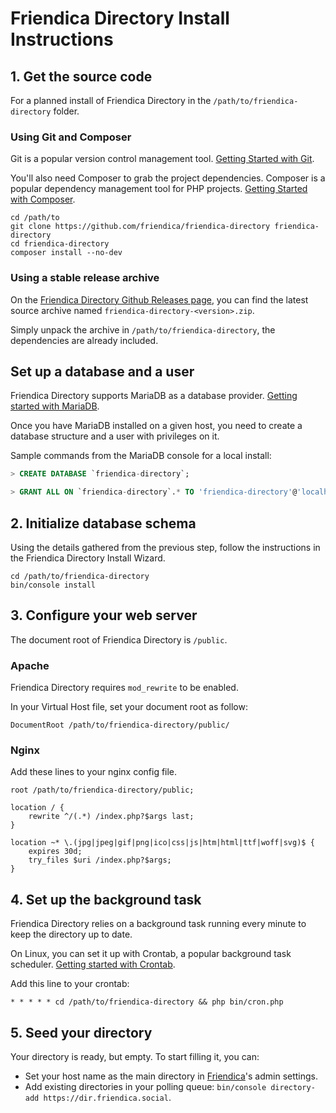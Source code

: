# Friendica Directory Install Instructions

## 1. Get the source code

For a planned install of Friendica Directory in the `/path/to/friendica-directory` folder.

### Using Git and Composer

Git is a popular version control management tool.
[Getting Started with Git](https://git-scm.com/book/en/v2/Getting-Started-Installing-Git).

You'll also need Composer to grab the project dependencies.
Composer is a popular dependency management tool for PHP projects.
[Getting Started with Composer](https://getcomposer.org/doc/00-intro.md).

```
cd /path/to
git clone https://github.com/friendica/friendica-directory friendica-directory
cd friendica-directory
composer install --no-dev
```

### Using a stable release archive

On the [Friendica Directory Github Releases page](https://github.com/friendica/friendica-directory/releases), you can find the latest source archive named `friendica-directory-<version>.zip`.

Simply unpack the archive in `/path/to/friendica-directory`, the dependencies are already included.

## Set up a database and a user

Friendica Directory supports MariaDB as a database provider. [Getting started with MariaDB](https://mariadb.com/get-started-with-mariadb/).

Once you have MariaDB installed on a given host, you need to create a database structure and a user with privileges on it.

Sample commands from the MariaDB console for a local install:
```sql
> CREATE DATABASE `friendica-directory`;

> GRANT ALL ON `friendica-directory`.* TO 'friendica-directory'@'localhost' IDENTIFIED BY "password";
```

## 2. Initialize database schema

Using the details gathered from the previous step, follow the instructions in the Friendica Directory Install Wizard.

```
cd /path/to/friendica-directory
bin/console install
```

## 3. Configure your web server

The document root of Friendica Directory is `/public`.

### Apache

Friendica Directory requires `mod_rewrite` to be enabled.

In your Virtual Host file, set your document root as follow:

```
DocumentRoot /path/to/friendica-directory/public/
```

### Nginx
Add these lines to your nginx config file.

```
root /path/to/friendica-directory/public;

location / {
    rewrite ^/(.*) /index.php?$args last;
}

location ~* \.(jpg|jpeg|gif|png|ico|css|js|htm|html|ttf|woff|svg)$ {
    expires 30d;
    try_files $uri /index.php?$args;
}
```

## 4. Set up the background task

Friendica Directory relies on a background task running every minute to keep the directory up to date.

On Linux, you can set it up with Crontab, a popular background task scheduler. [Getting started with Crontab](http://www.adminschoice.com/crontab-quick-reference).

Add this line to your crontab:
```
* * * * * cd /path/to/friendica-directory && php bin/cron.php
```

## 5. Seed your directory

Your directory is ready, but empty. To start filling it, you can:
- Set your host name as the main directory in [Friendica](https://github.com/friendica/friendica)'s admin settings.
- Add existing directories in your polling queue: `bin/console directory-add https://dir.friendica.social`.
